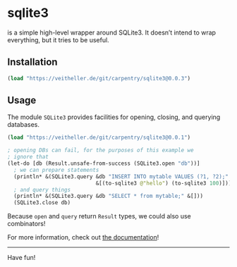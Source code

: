 # sqlite3

is a simple high-level wrapper around SQLite3. It doesn’t intend to wrap
everything, but it tries to be useful.

## Installation

```clojure
(load "https://veitheller.de/git/carpentry/sqlite3@0.0.3")
```

## Usage

The module `SQLite3` provides facilities for opening, closing, and querying
databases.

```clojure
(load "https://veitheller.de/git/carpentry/sqlite3@0.0.1")

; opening DBs can fail, for the purposes of this example we
; ignore that
(let-do [db (Result.unsafe-from-success (SQLite3.open "db"))]
  ; we can prepare statements
  (println* &(SQLite3.query &db "INSERT INTO mytable VALUES (?1, ?2);"
                            &[(to-sqlite3 @"hello") (to-sqlite3 100)]))
  ; and query things
  (println* &(SQLite3.query &db "SELECT * from mytable;" &[]))
  (SQLite3.close db)
```

Because `open` and `query` return `Result` types, we could also use
combinators!

For more information, check out [the
documentation](https://veitheller.de/sqlite3)!

<hr/>

Have fun!
